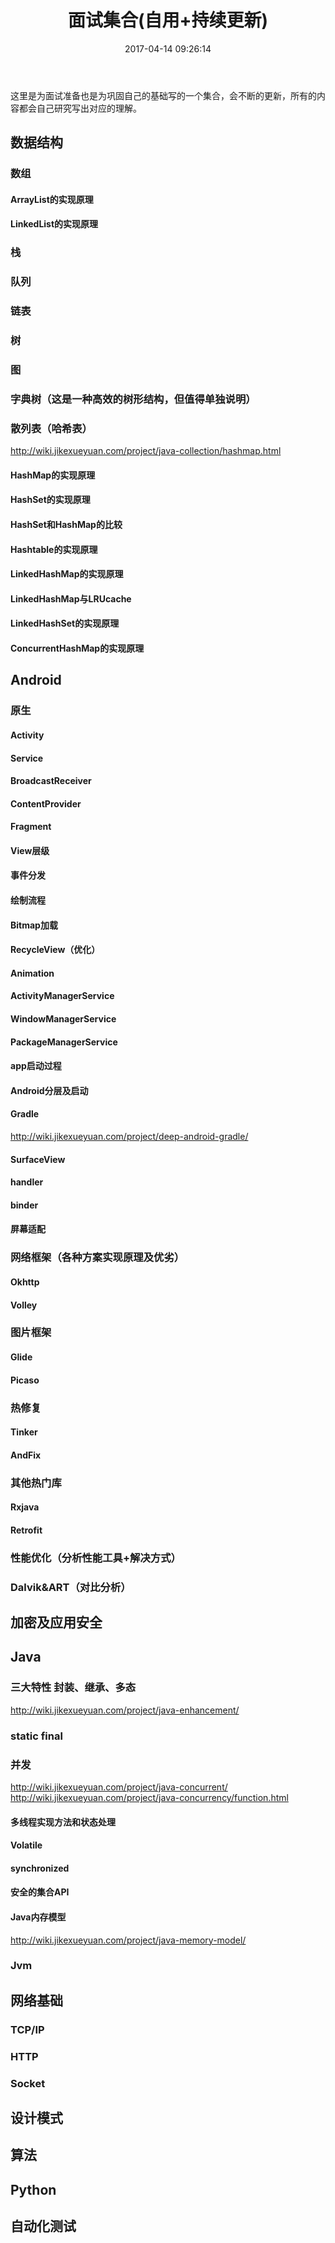 ﻿---
title: 面试集合(自用+持续更新)
date: 2017-04-14 09:26:14
categories: 面试集合
tags: Android, java, 面试, 自用
---

这里是为面试准备也是为巩固自己的基础写的一个集合，会不断的更新，所有的内容都会自己研究写出对应的理解。

## 数据结构
### 数组
#### ArrayList的实现原理
#### LinkedList的实现原理

### 栈
### 队列
### 链表
### 树
### 图
### 字典树（这是一种高效的树形结构，但值得单独说明）

### 散列表（哈希表）
http://wiki.jikexueyuan.com/project/java-collection/hashmap.html
#### HashMap的实现原理
#### HashSet的实现原理
#### HashSet和HashMap的比较
#### Hashtable的实现原理
#### LinkedHashMap的实现原理
#### LinkedHashMap与LRUcache
#### LinkedHashSet的实现原理
#### ConcurrentHashMap的实现原理

## Android

### 原生

#### Activity

#### Service

#### BroadcastReceiver

#### ContentProvider

#### Fragment

#### View层级

#### 事件分发

#### 绘制流程

#### Bitmap加载

#### RecycleView（优化）

#### Animation

#### ActivityManagerService

#### WindowManagerService

#### PackageManagerService

#### app启动过程

#### Android分层及启动

#### Gradle
http://wiki.jikexueyuan.com/project/deep-android-gradle/

#### SurfaceView

#### handler

#### binder

#### 屏幕适配

### 网络框架（各种方案实现原理及优劣）
#### Okhttp
#### Volley

### 图片框架
#### Glide
#### Picaso

### 热修复
#### Tinker
#### AndFix

### 其他热门库
#### Rxjava
#### Retrofit

### 性能优化（分析性能工具+解决方式）

### Dalvik&ART（对比分析）

## 加密及应用安全

## Java

### 三大特性 封装、继承、多态
http://wiki.jikexueyuan.com/project/java-enhancement/
### static final

### 并发
http://wiki.jikexueyuan.com/project/java-concurrent/
http://wiki.jikexueyuan.com/project/java-concurrency/function.html
#### 多线程实现方法和状态处理
#### Volatile
#### synchronized
#### 安全的集合API
#### Java内存模型
http://wiki.jikexueyuan.com/project/java-memory-model/

### Jvm

## 网络基础
### TCP/IP
### HTTP
### Socket

## 设计模式

## 算法

## Python

## 自动化测试